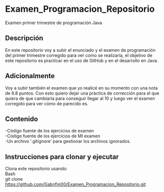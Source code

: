 # Examen_Programacion_Repositorio
Examen primer trimestre de programación Java

## Descripción
En este repositorio voy a subir el enunciado y el examen de programación del primer trimestre corregido para ver como se realizaría, el objetivo de este repositorio es practicar en el uso de GitHub y en el desarrollo en Java.

## Adicionalmente
Voy a subir también el examen que yo realicé en su momento con una nota de 6.8 puntos. Con esto quiero dejar una práctica de corrección para el que quiera de que cambiaría para conseguir llegar al 10 y luego ver el examen corregido para ver cómo de parecido es.

## Contenido
-Código fuente de los ejercicios de examen<br>
-Código fuente de los ejercicios de MI examen<br>
-Un archivo '.gitignore' para gestionar los archivos ignorados.

## Instrucciones para clonar y ejecutar
Clona este repositorio usando:<br>
Bash<br>
git clone https://github.com/Gabrifm00/Examen_Programacion_Repositorio.git
